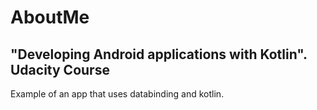 # AboutMe

## "Developing Android applications with Kotlin". Udacity Course

Example of an app that uses databinding and kotlin.
